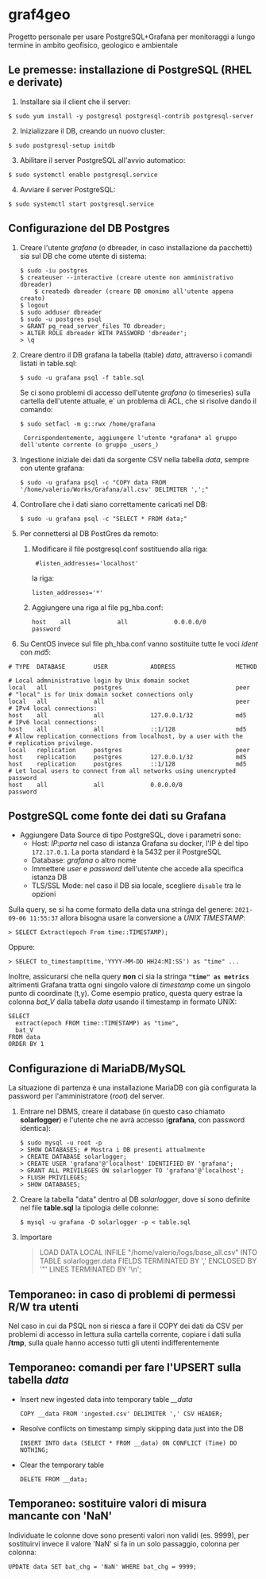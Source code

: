 # graf4geo
Progetto personale per usare PostgreSQL+Grafana per monitoraggi a lungo termine in ambito geofisico, geologico e ambientale

## Le premesse: installazione di PostgreSQL (RHEL e derivate)

1. Installare sia il client che il server:

`$ sudo yum install -y postgresql postgresql-contrib postgresql-server`

2. Inizializzare il DB, creando un nuovo cluster:

`$ sudo postgresql-setup initdb`

3. Abilitare il server PostgreSQL all'avvio automatico:

`$ sudo systemctl enable postgresql.service`

4. Avviare il server PostgreSQL:

`$ sudo systemctl start postgresql.service`


## Configurazione del DB Postgres

1. Creare l'utente *grafana* (o dbreader, in caso installazione da pacchetti) sia sul DB che come utente di sistema:
	```
	$ sudo -iu postgres
	$ createuser --interactive (creare utente non amministrativo dbreader)
        $ createdb dbreader (creare DB omonimo all'utente appena creato)
	$ logout
	$ sudo adduser dbreader
	$ sudo -u postgres psql
	> GRANT pg_read_server_files TO dbreader;
	> ALTER ROLE dbreader WITH PASSWORD 'dbreader';
	> \q
	```

2. Creare dentro il DB grafana la tabella (table) *data*, attraverso i comandi listati in table.sql:

	`$ sudo -u grafana psql -f table.sql`
  
	Se ci sono problemi di accesso dell'utente *grafana* (o timeseries) sulla cartella dell'utente attuale, e' un problema
	di ACL, che si risolve dando il comando:
	
	`$ sudo setfacl -m g::rwx /home/grafana`
	
        Corrispondentemente, aggiungere l'utente *grafana* al gruppo dell'utente corrente (o gruppo _users_)


3. Ingestione iniziale dei dati da sorgente CSV nella tabella *data*, sempre con utente grafana:

	`$ sudo -u grafana psql -c "COPY data FROM '/home/valerio/Works/Grafana/all.csv' DELIMITER ',';"`


4. Controllare che i dati siano correttamente caricati nel DB:

	`$ sudo -u grafana psql -c "SELECT * FROM data;"`


4. Per connettersi al DB PostGres da remoto:
	1. Modificare il file postgresql.conf sostituendo alla riga:

	   ` #listen_addresses='localhost'`

	   la riga:

	   `listen_addresses='*'`

	2. Aggiungere una riga al file pg_hba.conf:

	   `host    all             all             0.0.0.0/0               password`

5. Su CentOS invece sul file ph_hba.conf vanno sostituite tutte le voci *ident* con *md5*:
```
# TYPE  DATABASE        USER            ADDRESS                 METHOD

# Local admninistrative login by Unix domain socket
local   all             postgres                                peer
# "local" is for Unix domain socket connections only
local   all             all                                     peer
# IPv4 local connections:
host    all             all             127.0.0.1/32            md5
# IPv6 local connections:
host    all             all             ::1/128                 md5
# Allow replication connections from localhost, by a user with the
# replication privilege.
local   replication     postgres                                peer
host    replication     postgres        127.0.0.1/32            md5
host    replication     postgres        ::1/128                 md5
# Let local users to connect from all networks using unencrypted password
host    all             all             0.0.0.0/0               password
```

## PostgreSQL come fonte dei dati su Grafana

- Aggiungere Data Source di tipo PostgreSQL, dove i parametri sono:
    - Host: *IP:porta*  nel caso di istanza Grafana su docker, l'IP è del tipo `172.17.0.1`. La porta standard è la 5432 per il PostgreSQL
    - Database: *grafana* o altro nome
    - Immettere _user_ e _password_ dell'utente che accede alla specifica istanza DB
    - TLS/SSL Mode: nel caso il DB sia locale, scegliere `disable` tra le opzioni

Sulla query, se si ha come formato della data una stringa del genere: `2021-09-06 11:55:37` allora bisogna usare la conversione a _UNIX TIMESTAMP_:

`> SELECT Extract(epoch From time::TIMESTAMP);`

Oppure:

`> SELECT to_timestamp(time,'YYYY-MM-DD HH24:MI:SS') as "time" ...`

Inoltre, assicurarsi che nella query **non** ci sia la stringa **`"time" as metrics`** altrimenti Grafana tratta ogni singolo valore di _timestamp_ come un singolo punto di coordinate (t,y).
Come esempio pratico, questa query estrae la colonna *bat_V* dalla tabella _data_ usando il timestamp in formato UNIX:
```
SELECT
  extract(epoch FROM time::TIMESTAMP) as "time",
  bat_V
FROM data
ORDER BY 1
```

## Configurazione di MariaDB/MySQL

La situazione di partenza è una installazione MariaDB con già configurata la password per l'amministratore (_root_) del server.

1. Entrare nel DBMS, creare il database (in questo caso chiamato **solarlogger**) e l'utente che ne avrà accesso (**grafana**, con password identica):
    ```
    $ sudo mysql -u root -p
    > SHOW DATABASES; # Mostra i DB presenti attualmente
    > CREATE DATABASE solarlogger;
    > CREATE USER 'grafana'@'localhost' IDENTIFIED BY 'grafana';
    > GRANT ALL PRIVILEGES ON solarlogger TO 'grafana'@'localhost';
    > FLUSH PRIVILEGES;
    > SHOW DATABASES;
    ```
2. Creare la tabella "data" dentro al DB _solarlogger_, dove si sono definite nel file **table.sql** la tipologia delle colonne:
    ```
    $ mysql -u grafana -D solarlogger -p < table.sql
    ```
3. Importare     
    > LOAD DATA LOCAL INFILE "/home/valerio/logs/base_all.csv" INTO TABLE solarlogger.data FIELDS TERMINATED BY ',' ENCLOSED BY '"' LINES TERMINATED BY '\n';
    




## Temporaneo: in caso di problemi di permessi R/W tra utenti
Nel caso in cui da PSQL non si riesca a fare il COPY dei dati da CSV per problemi di accesso in lettura sulla cartella corrente, copiare i dati sulla **/tmp**, sulla quale hanno accesso tutti gli utenti indifferentemente


## Temporaneo: comandi per fare l'UPSERT sulla tabella *data*
- Insert new ingested data into temporary table *__data*

	`COPY __data FROM 'ingested.csv' DELIMITER ',' CSV HEADER;`
	
- Resolve conflicts on timestamp simply skipping data just into the DB

	`INSERT INTO data (SELECT * FROM __data) ON CONFLICT (Time) DO NOTHING;`
	
- Clear the temporary table

	`DELETE FROM __data;`

## Temporaneo: sostituire valori di misura mancante con 'NaN'

Individuate le colonne dove sono presenti valori non validi (es. 9999), per sostituirvi invece il valore 'NaN' si fa in un solo passaggio, colonna per colonna:

`UPDATE data SET bat_chg = 'NaN' WHERE bat_chg = 9999;`
